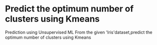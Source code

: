 # Predict the optimum number of clusters using Kmeans
Prediction using Unsupervised ML From the given 'Iris'dataset,predict the optimum number of clusters using Kmeans
